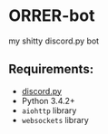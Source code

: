 # ORRER-bot
my shitty discord.py bot

## Requirements:
* [discord.py](https://github.com/Rapptz/discord.py)
* Python 3.4.2+
* `aiohttp` library
* `websockets` library
